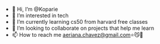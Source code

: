 - 👋 Hi, I’m @Koparie
- 👀 I’m interested in tech
- 🌱 I’m currently learning cs50 from harvard free classes
- 💞️ I’m looking to collaborate on projects that help me learn
- 📫 How to reach me aeriana.chavez@gmail.com⭐😼🧁

<!---
Koparie/Koparie is a ✨ special ✨ repository because its `README.md` (this file) appears on your GitHub profile.
You can click the Preview link to take a look at your changes.
--->
